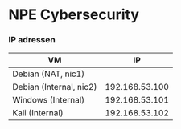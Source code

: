 # NPE Cybersecurity

### IP adressen

| VM                      | IP             |
| ----------------------- | -------------- |
| Debian (NAT, nic1)      |                |
| Debian (Internal, nic2) | 192.168.53.100 |
| Windows (Internal)      | 192.168.53.101 |
| Kali (Internal)         | 192.168.53.102 |
